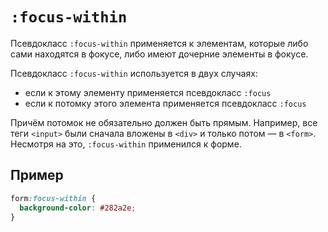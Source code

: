 # `:focus-within`

Псевдокласс `:focus-within` применяется к элементам, которые либо сами находятся в фокусе, либо имеют дочерние элементы в фокусе.

Псевдокласс `:focus-within` используется в двух случаях:

- если к этому элементу применяется псевдокласс `:focus`
- если к потомку этого элемента применяется псевдокласс `:focus`

Причём потомок не обязательно должен быть прямым. Например, все теги `<input>` были сначала вложены в `<div>` и только потом — в `<form>`. Несмотря на это, `:focus-within` применился к форме.

## Пример

```css
form:focus-within {
  background-color: #282a2e;
}
```
